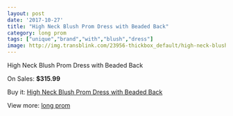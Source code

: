 ```yaml
---
layout: post
date: '2017-10-27'
title: "High Neck Blush Prom Dress with Beaded Back"
category: long prom
tags: ["unique","brand","with","blush","dress"]
image: http://img.transblink.com/23956-thickbox_default/high-neck-blush-prom-dress-with-beaded-back.jpg
---
```

High Neck Blush Prom Dress with Beaded Back

On Sales: **$315.99**
<a href="https://www.transblink.com/en/long-prom/7599-high-neck-blush-prom-dress-with-beaded-back.html"><amp-img layout="responsive" width="600" height="600" src="//img.transblink.com/23956-thickbox_default/high-neck-blush-prom-dress-with-beaded-back.jpg" alt="High Neck Blush Prom Dress with Beaded Back 0" /></a>
<a href="https://www.transblink.com/en/long-prom/7599-high-neck-blush-prom-dress-with-beaded-back.html"><amp-img layout="responsive" width="600" height="600" src="//img.transblink.com/23959-thickbox_default/high-neck-blush-prom-dress-with-beaded-back.jpg" alt="High Neck Blush Prom Dress with Beaded Back 1" /></a>
<a href="https://www.transblink.com/en/long-prom/7599-high-neck-blush-prom-dress-with-beaded-back.html"><amp-img layout="responsive" width="600" height="600" src="//img.transblink.com/23958-thickbox_default/high-neck-blush-prom-dress-with-beaded-back.jpg" alt="High Neck Blush Prom Dress with Beaded Back 2" /></a>
<a href="https://www.transblink.com/en/long-prom/7599-high-neck-blush-prom-dress-with-beaded-back.html"><amp-img layout="responsive" width="600" height="600" src="//img.transblink.com/23957-thickbox_default/high-neck-blush-prom-dress-with-beaded-back.jpg" alt="High Neck Blush Prom Dress with Beaded Back 3" /></a>

Buy it: [High Neck Blush Prom Dress with Beaded Back](https://www.transblink.com/en/long-prom/7599-high-neck-blush-prom-dress-with-beaded-back.html "High Neck Blush Prom Dress with Beaded Back")

View more: [long prom](https://www.transblink.com/en/58-long-prom "long prom")